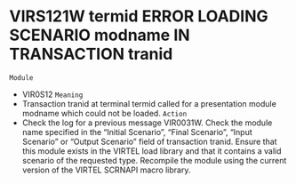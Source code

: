 # VIRS121W termid ERROR LOADING SCENARIO modname IN TRANSACTION tranid
`Module`
- VIR0S12
`Meaning`
- Transaction tranid at terminal termid called for a presentation module modname which could not be loaded.
`Action`
- Check the log for a previous message VIR0031W. Check the module name specified in the “Initial Scenario”, “Final Scenario”, “Input Scenario” or “Output Scenario” field of transaction tranid. Ensure that this module exists in the VIRTEL load library and that it contains a valid scenario of the requested type. Recompile the module using the current version of the VIRTEL SCRNAPI macro library.
